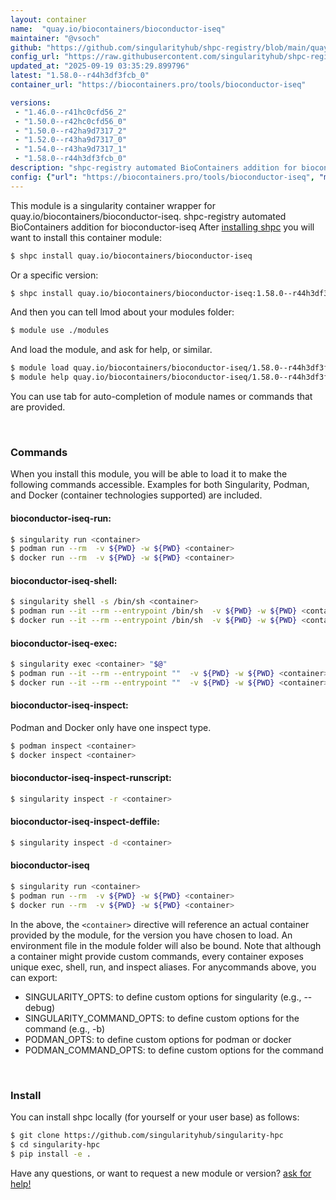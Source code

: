 ```yaml
---
layout: container
name:  "quay.io/biocontainers/bioconductor-iseq"
maintainer: "@vsoch"
github: "https://github.com/singularityhub/shpc-registry/blob/main/quay.io/biocontainers/bioconductor-iseq/container.yaml"
config_url: "https://raw.githubusercontent.com/singularityhub/shpc-registry/main/quay.io/biocontainers/bioconductor-iseq/container.yaml"
updated_at: "2025-09-19 03:35:29.899796"
latest: "1.58.0--r44h3df3fcb_0"
container_url: "https://biocontainers.pro/tools/bioconductor-iseq"

versions:
 - "1.46.0--r41hc0cfd56_2"
 - "1.50.0--r42hc0cfd56_0"
 - "1.50.0--r42ha9d7317_2"
 - "1.52.0--r43ha9d7317_0"
 - "1.54.0--r43ha9d7317_1"
 - "1.58.0--r44h3df3fcb_0"
description: "shpc-registry automated BioContainers addition for bioconductor-iseq"
config: {"url": "https://biocontainers.pro/tools/bioconductor-iseq", "maintainer": "@vsoch", "description": "shpc-registry automated BioContainers addition for bioconductor-iseq", "latest": {"1.58.0--r44h3df3fcb_0": "sha256:5fd5499ec8bbe532196b9e7f613bac8ed3eef6dcb06f1e61f15bda0b822a0f9e"}, "tags": {"1.46.0--r41hc0cfd56_2": "sha256:7f21aa5ab2325326d8596e860745b710cc0c556e21676c64755ef4072ef06fdf", "1.50.0--r42hc0cfd56_0": "sha256:7751d775c2a4aaa94d1b160df93bed60202ac62391b68e0955b7b19508bb54b0", "1.50.0--r42ha9d7317_2": "sha256:a8fc196c4e2656d2964bc9068e1d86188cac0161c60015ba94c6710104955836", "1.52.0--r43ha9d7317_0": "sha256:29352cfdc534ecd4fecf0fbb08ad2f5cd520ee8f66052dbaee599f12193a3f39", "1.54.0--r43ha9d7317_1": "sha256:0217cc7293af47ace3e582b6cfdc8f7aec10cfced9fad934c40acf47654f38a3", "1.58.0--r44h3df3fcb_0": "sha256:5fd5499ec8bbe532196b9e7f613bac8ed3eef6dcb06f1e61f15bda0b822a0f9e"}, "docker": "quay.io/biocontainers/bioconductor-iseq"}
---
```


This module is a singularity container wrapper for quay.io/biocontainers/bioconductor-iseq.
shpc-registry automated BioContainers addition for bioconductor-iseq
After [installing shpc](#install) you will want to install this container module:


```bash
$ shpc install quay.io/biocontainers/bioconductor-iseq
```

Or a specific version:

```bash
$ shpc install quay.io/biocontainers/bioconductor-iseq:1.58.0--r44h3df3fcb_0
```

And then you can tell lmod about your modules folder:

```bash
$ module use ./modules
```

And load the module, and ask for help, or similar.

```bash
$ module load quay.io/biocontainers/bioconductor-iseq/1.58.0--r44h3df3fcb_0
$ module help quay.io/biocontainers/bioconductor-iseq/1.58.0--r44h3df3fcb_0
```

You can use tab for auto-completion of module names or commands that are provided.

<br>

### Commands

When you install this module, you will be able to load it to make the following commands accessible.
Examples for both Singularity, Podman, and Docker (container technologies supported) are included.

#### bioconductor-iseq-run:

```bash
$ singularity run <container>
$ podman run --rm  -v ${PWD} -w ${PWD} <container>
$ docker run --rm  -v ${PWD} -w ${PWD} <container>
```

#### bioconductor-iseq-shell:

```bash
$ singularity shell -s /bin/sh <container>
$ podman run --it --rm --entrypoint /bin/sh  -v ${PWD} -w ${PWD} <container>
$ docker run --it --rm --entrypoint /bin/sh  -v ${PWD} -w ${PWD} <container>
```

#### bioconductor-iseq-exec:

```bash
$ singularity exec <container> "$@"
$ podman run --it --rm --entrypoint ""  -v ${PWD} -w ${PWD} <container> "$@"
$ docker run --it --rm --entrypoint ""  -v ${PWD} -w ${PWD} <container> "$@"
```

#### bioconductor-iseq-inspect:

Podman and Docker only have one inspect type.

```bash
$ podman inspect <container>
$ docker inspect <container>
```

#### bioconductor-iseq-inspect-runscript:

```bash
$ singularity inspect -r <container>
```

#### bioconductor-iseq-inspect-deffile:

```bash
$ singularity inspect -d <container>
```



#### bioconductor-iseq

```bash
$ singularity run <container>
$ podman run --rm  -v ${PWD} -w ${PWD} <container>
$ docker run --rm  -v ${PWD} -w ${PWD} <container>
```


In the above, the `<container>` directive will reference an actual container provided
by the module, for the version you have chosen to load. An environment file in the
module folder will also be bound. Note that although a container
might provide custom commands, every container exposes unique exec, shell, run, and
inspect aliases. For anycommands above, you can export:

 - SINGULARITY_OPTS: to define custom options for singularity (e.g., --debug)
 - SINGULARITY_COMMAND_OPTS: to define custom options for the command (e.g., -b)
 - PODMAN_OPTS: to define custom options for podman or docker
 - PODMAN_COMMAND_OPTS: to define custom options for the command

<br>

### Install

You can install shpc locally (for yourself or your user base) as follows:

```bash
$ git clone https://github.com/singularityhub/singularity-hpc
$ cd singularity-hpc
$ pip install -e .
```

Have any questions, or want to request a new module or version? [ask for help!](https://github.com/singularityhub/singularity-hpc/issues)